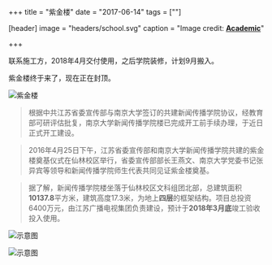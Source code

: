 +++
title =  "紫金楼"
date = "2017-06-14"
tags = [""]

[header]
image = "headers/school.svg"
caption = "Image credit: [**Academic**](https://github.com/gcushen/hugo-academic/)"

+++

联系施工方，2018年4月交付使用，之后学院装修，计划9月搬入。

紫金楼终于来了，现在正在封顶。

<!--more-->

![紫金楼](/img/qiniu/a7bebcfc69fce0b45bb6c304e76ef6f0.png)

> 根据中共江苏省委宣传部与南京大学签订的共建新闻传播学院协议，经教育部可研评估批复，南京大学新闻传播学院楼已完成开工前手续办理，于近日正式开工建设。

> 2016年4月25日下午，江苏省委宣传部和南京大学新闻传播学院共建的紫金楼奠基仪式在仙林校区举行，省委宣传部部长王燕文、南京大学党委书记张异宾等领导和新闻传播学院师生代表共同见证紫金楼奠基。

> 据了解，新闻传播学院楼坐落于仙林校区文科组团北部，总建筑面积**10137.8**平方米，建筑高度17.3米，为地上**四层**的框架结构。项目总投资6400万元，由江苏广播电视集团负责建设，预计于**2018年3月底**竣工验收投入使用。



![示意图](/img/qiniu/fd096961204e0a0039e7e902db0f89ec.png)

![示意图](/img/qiniu/e370fd20ef0c33d7bf17948903164b29.png)
